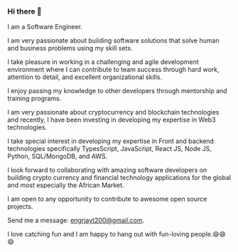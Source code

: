 
### Hi there 👋
I am a Software Engineer.

I am very passionate about building software solutions that solve human and business problems using my skill sets.

I take pleasure in working in a challenging and agile development environment where I can contribute to team success through hard work, attention to detail, and excellent organizational skills.

I enjoy passing my knowledge to other developers through mentorship and training programs. 


I am very passionate about cryptocurrency and blockchain technologies and recently, I have been investing in developing my expertise in Web3 technologies.  


I take special interest in developing my expertise in Front and backend technologies specifically TypesScript, JavaScript, React JS, Node JS, Python, SQL/MongoDB, and AWS.

I look forward to collaborating with amazing software developers on building crypto currency and financial technology applications for the global and most especially the African Market.

I am open to any opportunity to contribute to awesome open source projects.


Send me a message: engrjayt200@gmail.com.

I love catching fun and I am happy to hang out with fun-loving people.😄😄😄
